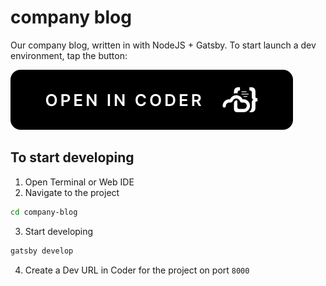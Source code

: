 # company blog

Our company blog, written in with NodeJS + Gatsby. To start launch a dev environment, tap the button:

[![Open in Coder](static/embed-button.svg)](https://dev.coding.pics/wac/build?project_oauth_service=github&template_oauth_service=github&project_url=git@github.com:bpmct/company-blog.git&template_url=git@github.com:bpmct/company-blog.git&template_ref=main)

## To start developing

1. Open Terminal or Web IDE
2. Navigate to the project

  ```sh
  cd company-blog
  ```

3. Start developing

  ```sh
  gatsby develop
  ```

4. Create a Dev URL in Coder for the project on port `8000`
